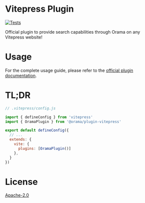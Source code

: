 # Vitepress Plugin

[![Tests](https://github.com/oramasearch/orama/actions/workflows/turbo.yml/badge.svg)](https://github.com/oramasearch/orama/actions/workflows/turbo.yml)

Official plugin to provide search capabilities through Orama on any Vitepress website!

# Usage

For the complete usage guide, please refer to the [official plugin documentation](https://docs.orama.com/docs/orama-js/plugins/plugin-vitepress).

# TL;DR

```js
// .vitepress/config.js

import { defineConfig } from 'vitepress'
import { OramaPlugin } from '@orama/plugin-vitepress'

export default defineConfig({
  // ...
  extends: {
    vite: {
      plugins: [OramaPlugin()]
    },
  }
})
```

# License

[Apache-2.0](/LICENSE.md)
